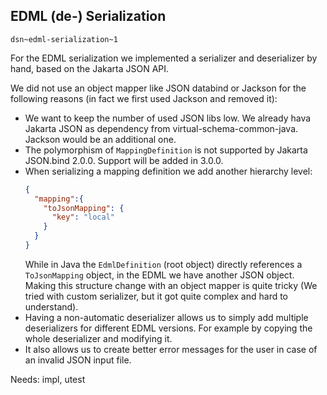 ## EDML (de-) Serialization

`dsn~edml-serialization~1`

For the EDML serialization we implemented a serializer and deserializer by hand, based on the Jakarta JSON API.

We did not use an object mapper like JSON databind or Jackson for the following reasons (in fact we first used Jackson and removed it):

* We want to keep the number of used JSON libs low. We already hava Jakarta JSON as dependency from virtual-schema-common-java. Jackson would be an additional one.
* The polymorphism of `MappingDefinition` is not supported by Jakarta JSON.bind 2.0.0. Support will be added in 3.0.0.
* When serializing a mapping definition we add another hierarchy level:
  ```json
  {
    "mapping":{
      "toJsonMapping": {
        "key": "local"
      } 
    }
  }
  ```
  While in Java the `EdmlDefinition` (root object) directly references a `ToJsonMapping` object, in the EDML we have another JSON object. Making this structure change with an object mapper is quite tricky (We tried with custom serializer, but it got quite complex and hard to understand).
* Having a non-automatic deserializer allows us to simply add multiple deserializers for different EDML versions. For example by copying the whole deserializer and modifying it.
* It also allows us to create better error messages for the user in case of an invalid JSON input file.

Needs: impl, utest